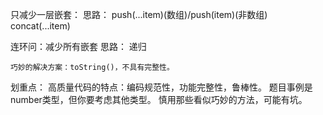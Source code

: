 只减少一层嵌套：
    思路：
        push(...item)(数组)/push(item)(非数组)
        concat(...item)

连环问：减少所有嵌套
    思路：
        递归
    
    巧妙的解决方案：toString()，不具有完整性。

划重点：
    高质量代码的特点：编码规范性，功能完整性，鲁棒性。
    题目事例是number类型，但你要考虑其他类型。
    慎用那些看似巧妙的方法，可能有坑。